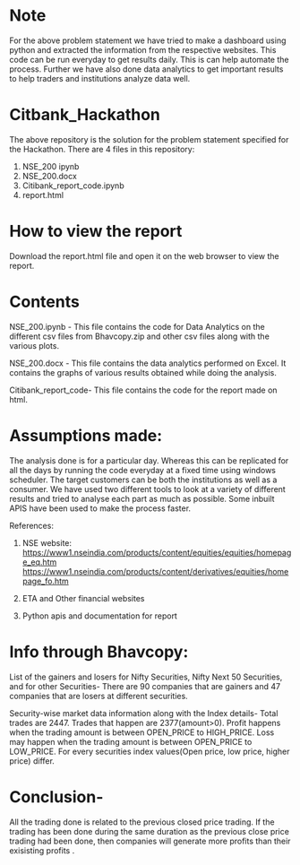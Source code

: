# Note
For the above problem statement we have tried to make a dashboard using python and extracted the information from the respective websites. This code can be run everyday to get results daily. This is  can help automate the process. Further we have also done data analytics to get important results to help traders and institutions analyze data well.
# Citbank_Hackathon
The above repository is the solution for the problem statement specified for the Hackathon.
There are 4 files in this repository:
1. NSE_200 ipynb
2. NSE_200.docx
3. Citibank_report_code.ipynb
4. report.html

# How to view the report
Download the report.html file and open it on the web browser to view the report.

# Contents
NSE_200.ipynb - This file contains the code for Data Analytics on the different csv files from Bhavcopy.zip and other csv files
along with the various plots.

NSE_200.docx - This file contains the data analytics performed on Excel. It contains the graphs of various results obtained while doing the analysis.

Citibank_report_code- This file contains the code for the report made on html.

# Assumptions made:

The analysis done is for a particular day. Whereas this can be replicated for all the days by running the code everyday at a fixed time using windows scheduler.
The target customers can be both the institutions as well as a consumer. We have used two different tools to look at a variety of different results and tried to 
analyse each part as much as possible. Some inbuilt APIS have been used to make the process faster.

References:
1. NSE website: https://www1.nseindia.com/products/content/equities/equities/homepage_eq.htm
https://www1.nseindia.com/products/content/derivatives/equities/homepage_fo.htm

2. ETA and Other financial websites 

3. Python apis and documentation for report

# Info through Bhavcopy:

List of the gainers and losers for Nifty Securities, Nifty Next 50 Securities, and for other Securities- There are 90 companies that are gainers and 47 companies that are losers at different securities.

Security-wise market data information along with the Index details-
Total trades are 2447.
Trades that happen are 2377(amount>0).
Profit happens when the trading amount is between OPEN_PRICE to HIGH_PRICE.
Loss may happen when the trading amount is between OPEN_PRICE to LOW_PRICE.
For every securities index values(Open price, low price, higher price) differ. 

# Conclusion-
All the trading done is related to the previous closed price trading. If the trading has been done during the same duration as the previous close price trading had been done, then companies will generate more profits than their exisisting profits .

